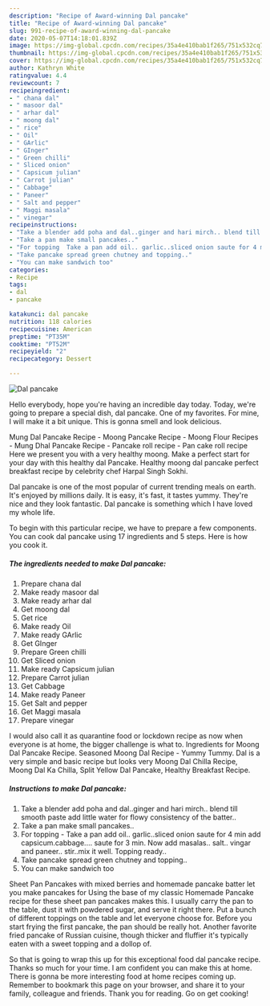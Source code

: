 ```yaml
---
description: "Recipe of Award-winning Dal pancake"
title: "Recipe of Award-winning Dal pancake"
slug: 991-recipe-of-award-winning-dal-pancake
date: 2020-05-07T14:18:01.839Z
image: https://img-global.cpcdn.com/recipes/35a4e410bab1f265/751x532cq70/dal-pancake-recipe-main-photo.jpg
thumbnail: https://img-global.cpcdn.com/recipes/35a4e410bab1f265/751x532cq70/dal-pancake-recipe-main-photo.jpg
cover: https://img-global.cpcdn.com/recipes/35a4e410bab1f265/751x532cq70/dal-pancake-recipe-main-photo.jpg
author: Kathryn White
ratingvalue: 4.4
reviewcount: 7
recipeingredient:
- " chana dal"
- " masoor dal"
- " arhar dal"
- " moong dal"
- " rice"
- " Oil"
- " GArlic"
- " GInger"
- " Green chilli"
- " Sliced onion"
- " Capsicum julian"
- " Carrot julian"
- " Cabbage"
- " Paneer"
- " Salt and pepper"
- " Maggi masala"
- " vinegar"
recipeinstructions:
- "Take a blender add poha and dal..ginger and hari mirch.. blend till smooth paste add little water for flowy consistency of the batter.."
- "Take a pan make small pancakes.."
- "For topping  Take a pan add oil.. garlic..sliced onion saute for 4 min add capsicum.cabbage.... saute for 3 min. Now add masalas.. salt.. vingar and paneer.. stir..mix it well. Topping ready.."
- "Take pancake spread green chutney and topping.."
- "You can make sandwich too"
categories:
- Recipe
tags:
- dal
- pancake

katakunci: dal pancake 
nutrition: 118 calories
recipecuisine: American
preptime: "PT35M"
cooktime: "PT52M"
recipeyield: "2"
recipecategory: Dessert

---
```



![Dal pancake](https://img-global.cpcdn.com/recipes/35a4e410bab1f265/751x532cq70/dal-pancake-recipe-main-photo.jpg)

Hello everybody, hope you're having an incredible day today. Today, we're going to prepare a special dish, dal pancake. One of my favorites. For mine, I will make it a bit unique. This is gonna smell and look delicious.

Mung Dal Pancake Recipe - Moong Pancake Recipe - Moong Flour Recipes - Mung Dhal Pancake Recipe - Pancake roll recipe - Pan cake roll recipe Here we present you with a very healthy moong. Make a perfect start for your day with this healthy dal Pancake. Healthy moong dal pancake perfect breakfast recipe by celebrity chef Harpal Singh Sokhi.

Dal pancake is one of the most popular of current trending meals on earth. It's enjoyed by millions daily. It is easy, it's fast, it tastes yummy. They're nice and they look fantastic. Dal pancake is something which I have loved my whole life.


To begin with this particular recipe, we have to prepare a few components. You can cook dal pancake using 17 ingredients and 5 steps. Here is how you cook it.

<!--inarticleads1-->

##### The ingredients needed to make Dal pancake:

1. Prepare  chana dal
1. Make ready  masoor dal
1. Make ready  arhar dal
1. Get  moong dal
1. Get  rice
1. Make ready  Oil
1. Make ready  GArlic
1. Get  GInger
1. Prepare  Green chilli
1. Get  Sliced onion
1. Make ready  Capsicum julian
1. Prepare  Carrot julian
1. Get  Cabbage
1. Make ready  Paneer
1. Get  Salt and pepper
1. Get  Maggi masala
1. Prepare  vinegar


I would also call it as quarantine food or lockdown recipe as now when everyone is at home, the bigger challenge is what to. Ingredients for Moong Dal Pancake Recipe. Seasoned Moong Dal Recipe - Yummy Tummy. Dal is a very simple and basic recipe but looks very Moong Dal Chilla Recipe, Moong Dal Ka Chilla, Split Yellow Dal Pancake, Healthy Breakfast Recipe. 

<!--inarticleads2-->

##### Instructions to make Dal pancake:

1. Take a blender add poha and dal..ginger and hari mirch.. blend till smooth paste add little water for flowy consistency of the batter..
1. Take a pan make small pancakes..
1. For topping  - Take a pan add oil.. garlic..sliced onion saute for 4 min add capsicum.cabbage.... saute for 3 min. Now add masalas.. salt.. vingar and paneer.. stir..mix it well. Topping ready..
1. Take pancake spread green chutney and topping..
1. You can make sandwich too


Sheet Pan Pancakes with mixed berries and homemade pancake batter let you make pancakes for Using the base of my classic Homemade Pancake recipe for these sheet pan pancakes makes this. I usually carry the pan to the table, dust it with powdered sugar, and serve it right there. Put a bunch of different toppings on the table and let everyone choose for. Before you start frying the first pancake, the pan should be really hot. Another favorite fried pancake of Russian cuisine, though thicker and fluffier it&#39;s typically eaten with a sweet topping and a dollop of. 

So that is going to wrap this up for this exceptional food dal pancake recipe. Thanks so much for your time. I am confident you can make this at home. There is gonna be more interesting food at home recipes coming up. Remember to bookmark this page on your browser, and share it to your family, colleague and friends. Thank you for reading. Go on get cooking!
